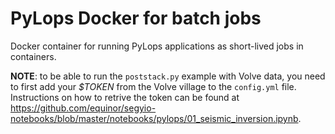# PyLops Docker for batch jobs
Docker container for running PyLops applications as short-lived jobs in containers.

**NOTE**: to be able to run the ``poststack.py`` example with Volve data, you need to first add your *$TOKEN* from
the Volve village to the ``config.yml`` file. Instructions on how to retrive the token can be
found at https://github.com/equinor/segyio-notebooks/blob/master/notebooks/pylops/01_seismic_inversion.ipynb.

